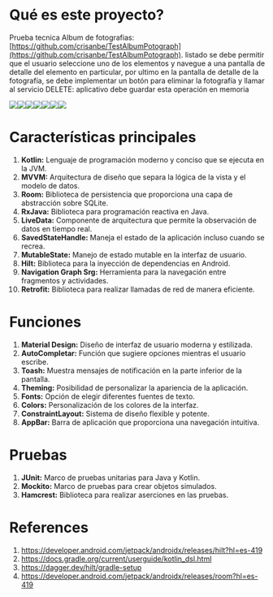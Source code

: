 # Qué es este proyecto?
Prueba tecnica Album de fotografias: [https://github.com/crisanbe/TestAlbumPotograph](https://github.com/crisanbe/TestAlbumPotograph).
listado se debe permitir que el usuario seleccione uno de los elementos y navegue a una
pantalla de detalle del elemento en particular, por ultimo en la pantalla de detalle de la fotografía,
se debe implementar un botón para eliminar la fotografía y llamar al servicio DELETE:
aplicativo debe guardar esta operación en memoria

![](https://i.imgur.com/sxruxQal.png)![](https://i.imgur.com/o6Rxshfl.png)![](https://i.imgur.com/gnwwHKEl.png)![](https://i.imgur.com/1IcmGajl.png)![](https://i.imgur.com/usghTsIl.png)![](https://i.imgur.com/jNy6G3il.png)![](https://i.imgur.com/2QKHyrgl.png)

# Características principales
1. **Kotlin:** Lenguaje de programación moderno y conciso que se ejecuta en la JVM.
2. **MVVM:** Arquitectura de diseño que separa la lógica de la vista y el modelo de datos.
3. **Room:** Biblioteca de persistencia que proporciona una capa de abstracción sobre SQLite.
4. **RxJava:** Biblioteca para programación reactiva en Java.
5. **LiveData:** Componente de arquitectura que permite la observación de datos en tiempo real.
6. **SavedStateHandle:** Maneja el estado de la aplicación incluso cuando se recrea.
7. **MutableState:** Manejo de estado mutable en la interfaz de usuario.
8. **Hilt:** Biblioteca para la inyección de dependencias en Android.
9. **Navigation Graph Srg:** Herramienta para la navegación entre fragmentos y actividades.
10. **Retrofit:** Biblioteca para realizar llamadas de red de manera eficiente.

# Funciones
1. **Material Design:** Diseño de interfaz de usuario moderna y estilizada.
2. **AutoCompletar:** Función que sugiere opciones mientras el usuario escribe.
3. **Toash:** Muestra mensajes de notificación en la parte inferior de la pantalla.
4. **Theming:** Posibilidad de personalizar la apariencia de la aplicación.
5. **Fonts:** Opción de elegir diferentes fuentes de texto.
6. **Colors:** Personalización de los colores de la interfaz.
7. **ConstraintLayout:** Sistema de diseño flexible y potente.
8. **AppBar:** Barra de aplicación que proporciona una navegación intuitiva.

# Pruebas
1. **JUnit:** Marco de pruebas unitarias para Java y Kotlin.
2. **Mockito:** Marco de pruebas para crear objetos simulados.
3. **Hamcrest:** Biblioteca para realizar aserciones en las pruebas.


# References
1. https://developer.android.com/jetpack/androidx/releases/hilt?hl=es-419
1. https://docs.gradle.org/current/userguide/kotlin_dsl.html
1. https://dagger.dev/hilt/gradle-setup
1. https://developer.android.com/jetpack/androidx/releases/room?hl=es-419
